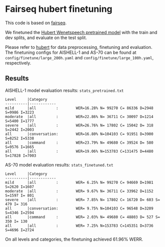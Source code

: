 # Fairseq hubert finetuning

This code is based on [fairseq](https://github.com/facebookresearch/fairseq).

We finetuned the [Hubert Wenetspeech pretrained model](https://huggingface.co/TencentGameMate/chinese-hubert-large) with the train and dev splits, and evaluate on the test split.

Please refer to [hubert](https://github.com/facebookresearch/fairseq/tree/main/examples/hubert) for data preprocessing, finetuning and evaluation. The finetuning configs for AISHELL-1 and AS-70 can be found at `config/finetune/large_200h.yaml` and `config/finetune/large_100h.yaml`, respectively.

## Results

AISHELL-1 model evaluation results: `stats_pretrained.txt`
```
Level     |Category
----------|------------
mild      |all         :        WER=16.28% N= 99270 C= 86336 D=2948 S=9986 I=3223
moderate  |all         :        WER=22.86% N= 36711 C= 30097 D=1214 S=5400 I=1777
severe    |all         :        WER=26.76% N= 17802 C= 15042 D= 318 S=2442 I=2003
all       |conversation:        WER=16.80% N=104103 C= 91951 D=3900 S=8252 I=5338
all       |command     :        WER=23.79% N= 49680 C= 39524 D= 580 S=9576 I=1665
all       |all         :        WER=19.06% N=153783 C=131475 D=4480 S=17828 I=7003
```

AS-70 model evaluation results: `stats_finetuned.txt`
```
Level     |Category
----------|------------
mild      |all         :        WER= 6.25% N= 99270 C= 94669 D=1981 S=2620 I=1607
moderate  |all         :        WER= 9.67% N= 36711 C= 33962 D=1152 S=1597 I= 801
severe    |all         :        WER= 7.85% N= 17802 C= 16720 D= 603 S= 479 I= 316
all       |conversation:        WER= 9.75% N=104103 C= 96548 D=3209 S=4346 I=2594
all       |command     :        WER= 2.03% N= 49680 C= 48803 D= 527 S= 350 I= 130
all       |all         :        WER= 7.25% N=153783 C=145351 D=3736 S=4696 I=2724
```

On all levels and categories, the finetuning achieved 61.96% WERR.